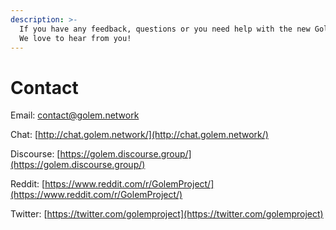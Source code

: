 ```yaml
---
description: >-
  If you have any feedback, questions or you need help with the new Golem or have trouble following the tutorials here, feel free to reach out to us!
  We love to hear from you!
---
```


# Contact

Email: [contact@golem.network](mailto:contact@golem.network)

Chat: [http://chat.golem.network/](http://chat.golem.network/)

Discourse: [https://golem.discourse.group/](https://golem.discourse.group/)

Reddit: [https://www.reddit.com/r/GolemProject/](https://www.reddit.com/r/GolemProject/)

Twitter: [https://twitter.com/golemproject](https://twitter.com/golemproject)

